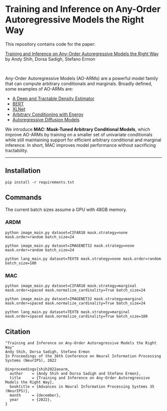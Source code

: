 # Training and Inference on Any-Order Autoregressive Models the Right Way

This repository contains code for the paper:

[Training and Inference on Any-Order Autoregressive Models the Right Way](https://arxiv.org/abs/2205.13554) \
by Andy Shih, Dorsa Sadigh, Stefano Ermon

<br>

Any-Order Autoregressive Models (AO-ARMs) are a powerful model family that can compute arbitrary conditionals and marginals. Broadly defined, some examples of AO-ARMs are:
- [A Deep and Tractable Density Estimator](https://arxiv.org/abs/1310.1757)
- [BERT](https://arxiv.org/abs/1810.04805)
- [XLNet](https://arxiv.org/abs/1906.08237)
- [Arbitrary Conditioning with Energy](https://arxiv.org/abs/2102.04426)
- [Autoregressive Diffusion Models](https://arxiv.org/abs/2110.02037)

We introduce **MAC: Mask-Tuned Arbitrary Conditional Models**, which improve AO-ARMs by training on a smaller set of univariate conditionals while still maintaining support for efficient arbitrary conditional and marginal inference. In short, MAC improves model performance without sacrificing tractability.

--------------------

## Installation
```
pip install -r requirements.txt
```

## Commands

The current batch sizes assume a GPU with 48GB memory.

### ARDM
```
python image_main.py dataset=CIFAR10 mask.strategy=none mask.order=random batch_size=24

python image_main.py dataset=IMAGENET32 mask.strategy=none mask.order=random batch_size=24

python lang_main.py dataset=TEXT8 mask.strategy=none mask.order=random batch_size=180
```

### MAC
```
python image_main.py dataset=CIFAR10 mask.strategy=marginal mask.order=spaced mask.normalize_cardinality=True batch_size=24

python image_main.py dataset=IMAGENET32 mask.strategy=marginal mask.order=spaced mask.normalize_cardinality=True batch_size=24

python lang_main.py dataset=TEXT8 mask.strategy=marginal mask.order=spaced mask.normalize_cardinality=True batch_size=180
```

## Citation
```
"Training and Inference on Any-Order Autoregressive Models the Right Way"
Andy Shih, Dorsa Sadigh, Stefano Ermon
In Proceedings of the 36th Conference on Neural Information Processing Systems (NeurIPS), 2022

@inproceedings{shih2022aoarm,
  author    = {Andy Shih and Dorsa Sadigh and Stefano Ermon},
  title     = {Training and Inference on Any-Order Autoregressive Models the Right Way},
  booktitle = {Advances in Neural Information Processing Systems 35 (NeurIPS)},
  month     = {december},
  year      = {2022},
}
```